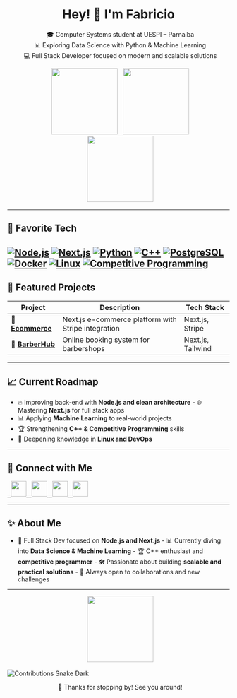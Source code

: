 <h1 align="center">Hey! 👋 I'm Fabricio</h1>

<p align="center">
  🎓 Computer Systems student at UESPI – Parnaíba <br>
  📊 Exploring Data Science with Python & Machine Learning <br>
  💻 Full Stack Developer focused on modern and scalable solutions
</p>

<div align="center">
  <img src="https://github-readme-stats.vercel.app/api?username=Fabricio-Fontenele&show_icons=true&count_private=true&theme=dracula&hide_border=false" height="150" />
  <img src="https://github-readme-stats.vercel.app/api/top-langs?username=Fabricio-Fontenele&layout=compact&langs_count=6&theme=dracula&hide_border=false" height="150" />
</div>

<div align="center">
  <img src="https://streak-stats.demolab.com?user=Fabricio-Fontenele&theme=dracula&hide_border=false" height="150" />
</div>

---

## 🚀 Favorite Tech  

<a href="https://nodejs.org/" target="_blank"><img src="https://img.shields.io/badge/Node.js-43853D?style=for-the-badge&logo=node.js&logoColor=white" alt="Node.js"/></a>
<a href="https://nextjs.org/" target="_blank"><img src="https://img.shields.io/badge/Next.js-000000?style=for-the-badge&logo=nextdotjs&logoColor=white" alt="Next.js"/></a>
<a href="https://www.python.org/" target="_blank"><img src="https://img.shields.io/badge/Python-3776AB?style=for-the-badge&logo=python&logoColor=white" alt="Python"/></a>
<a href="https://isocpp.org/" target="_blank"><img src="https://img.shields.io/badge/C++-00599C?style=for-the-badge&logo=c%2B%2B&logoColor=white" alt="C++"/></a>
<a href="https://www.postgresql.org/" target="_blank"><img src="https://img.shields.io/badge/PostgreSQL-316192?style=for-the-badge&logo=postgresql&logoColor=white" alt="PostgreSQL"/></a>
<a href="https://www.docker.com/" target="_blank"><img src="https://img.shields.io/badge/Docker-2496ED?style=for-the-badge&logo=docker&logoColor=white" alt="Docker"/></a>
<a href="https://www.linux.org/" target="_blank"><img src="https://img.shields.io/badge/Linux-FCC624?style=for-the-badge&logo=linux&logoColor=black" alt="Linux"/></a>
<a href="https://codeforces.com/" target="_blank"><img src="https://img.shields.io/badge/Competitive%20Programming-F05454?style=for-the-badge&logo=codeforces&logoColor=white" alt="Competitive Programming"/></a>
---

## 📂 Featured Projects  

| Project | Description | Tech Stack |
|---------|-------------|------------|
| 🛒 [**Ecommerce**](https://github.com/Fabricio-Fontenele/Ecommerce) | Next.js e-commerce platform with Stripe integration | Next.js, Stripe |
| 💈 [**BarberHub**](https://github.com/Fabricio-Fontenele/BarberHub) | Online booking system for barbershops | Next.js, Tailwind |

---

## 📈 Current Roadmap  

- 🔥 Improving back-end with **Node.js and clean architecture** - 🌐 Mastering **Next.js** for full stack apps  
- 📊 Applying **Machine Learning** to real-world projects  
- 🏆 Strengthening **C++ & Competitive Programming** skills  
- 🐧 Deepening knowledge in **Linux and DevOps**

---

## 📱 Connect with Me  

<a href="https://www.linkedin.com/in/fabricio-fontenele-302975333/" target="_blank">
  <img src="https://img.shields.io/static/v1?message=LinkedIn&logo=linkedin&label=&color=0077B5&logoColor=white&style=for-the-badge" height="35" />
</a>
<a href="https://fabricio-portifolio.netlify.app/" target="_blank">
  <img src="https://img.shields.io/badge/Portfolio-00A98F?style=for-the-badge&logo=githubpages&logoColor=white" height="35" />
</a>
<a href="https://www.instagram.com/_fabriciovieira_a/" target="_blank">
  <img src="https://img.shields.io/static/v1?message=Instagram&logo=instagram&label=&color=E4405F&logoColor=white&style=for-the-badge" height="35" />
</a>
<a href="mailto:fabriciof.dev@gmail.com" target="_blank">
  <img src="https://img.shields.io/static/v1?message=Gmail&logo=gmail&label=&color=D14836&logoColor=white&style=for-the-badge" height="35" />
</a>

---

## ✨ About Me  

- 🚀 Full Stack Dev focused on **Node.js and Next.js** - 📊 Currently diving into **Data Science & Machine Learning** - 🏆 C++ enthusiast and **competitive programmer** - 🛠️ Passionate about building **scalable and practical solutions** - 🤝 Always open to collaborations and new challenges  

---

<p align="center">
  <img height="150" src="https://media4.giphy.com/media/v1.Y2lkPTc5MGI3NjExanp6bDM0ZXRzc292MGY2dm0wZzlvank0OGR0djd0eDM1ejZobzJ3cSZlcD12MV9pbnRlcm5hbF9naWZfYnlfaWQmY3Q9Zw/2w5MMNvg70MrQ0I2DR/giphy.gif" />
</p>

![Contributions Snake Dark](https://fabricio-fontenele.github.io/Fabricio-Fontenele/github-snake-dark.svg?palette=github-dark)

<p align="center">
  🚀 Thanks for stopping by! See you around!
</p>
